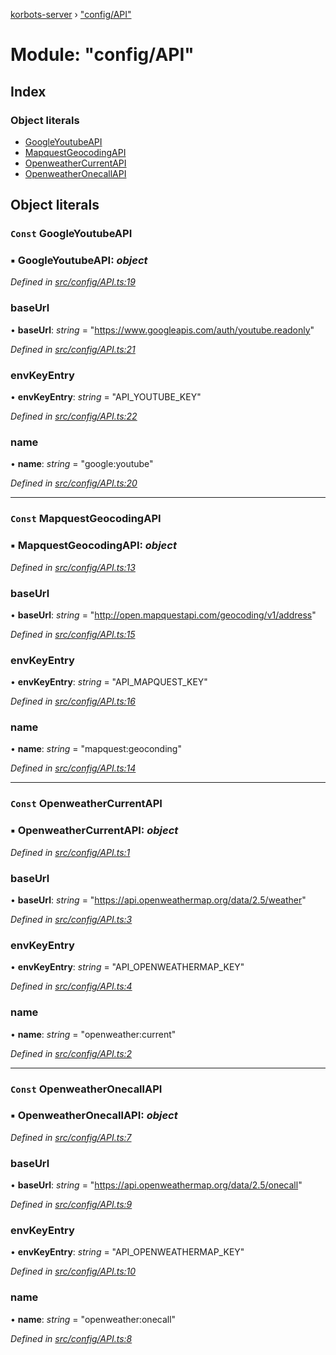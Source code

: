 [korbots-server](../README.md) › ["config/API"](_config_api_.md)

# Module: "config/API"

## Index

### Object literals

* [GoogleYoutubeAPI](_config_api_.md#const-googleyoutubeapi)
* [MapquestGeocodingAPI](_config_api_.md#const-mapquestgeocodingapi)
* [OpenweatherCurrentAPI](_config_api_.md#const-openweathercurrentapi)
* [OpenweatherOnecallAPI](_config_api_.md#const-openweatheronecallapi)

## Object literals

### `Const` GoogleYoutubeAPI

### ▪ **GoogleYoutubeAPI**: *object*

*Defined in [src/config/API.ts:19](https://github.com/Xisabla/Korbots/blob/6040ffa/server/src/config/API.ts#L19)*

###  baseUrl

• **baseUrl**: *string* = "https://www.googleapis.com/auth/youtube.readonly"

*Defined in [src/config/API.ts:21](https://github.com/Xisabla/Korbots/blob/6040ffa/server/src/config/API.ts#L21)*

###  envKeyEntry

• **envKeyEntry**: *string* = "API_YOUTUBE_KEY"

*Defined in [src/config/API.ts:22](https://github.com/Xisabla/Korbots/blob/6040ffa/server/src/config/API.ts#L22)*

###  name

• **name**: *string* = "google:youtube"

*Defined in [src/config/API.ts:20](https://github.com/Xisabla/Korbots/blob/6040ffa/server/src/config/API.ts#L20)*

___

### `Const` MapquestGeocodingAPI

### ▪ **MapquestGeocodingAPI**: *object*

*Defined in [src/config/API.ts:13](https://github.com/Xisabla/Korbots/blob/6040ffa/server/src/config/API.ts#L13)*

###  baseUrl

• **baseUrl**: *string* = "http://open.mapquestapi.com/geocoding/v1/address"

*Defined in [src/config/API.ts:15](https://github.com/Xisabla/Korbots/blob/6040ffa/server/src/config/API.ts#L15)*

###  envKeyEntry

• **envKeyEntry**: *string* = "API_MAPQUEST_KEY"

*Defined in [src/config/API.ts:16](https://github.com/Xisabla/Korbots/blob/6040ffa/server/src/config/API.ts#L16)*

###  name

• **name**: *string* = "mapquest:geoconding"

*Defined in [src/config/API.ts:14](https://github.com/Xisabla/Korbots/blob/6040ffa/server/src/config/API.ts#L14)*

___

### `Const` OpenweatherCurrentAPI

### ▪ **OpenweatherCurrentAPI**: *object*

*Defined in [src/config/API.ts:1](https://github.com/Xisabla/Korbots/blob/6040ffa/server/src/config/API.ts#L1)*

###  baseUrl

• **baseUrl**: *string* = "https://api.openweathermap.org/data/2.5/weather"

*Defined in [src/config/API.ts:3](https://github.com/Xisabla/Korbots/blob/6040ffa/server/src/config/API.ts#L3)*

###  envKeyEntry

• **envKeyEntry**: *string* = "API_OPENWEATHERMAP_KEY"

*Defined in [src/config/API.ts:4](https://github.com/Xisabla/Korbots/blob/6040ffa/server/src/config/API.ts#L4)*

###  name

• **name**: *string* = "openweather:current"

*Defined in [src/config/API.ts:2](https://github.com/Xisabla/Korbots/blob/6040ffa/server/src/config/API.ts#L2)*

___

### `Const` OpenweatherOnecallAPI

### ▪ **OpenweatherOnecallAPI**: *object*

*Defined in [src/config/API.ts:7](https://github.com/Xisabla/Korbots/blob/6040ffa/server/src/config/API.ts#L7)*

###  baseUrl

• **baseUrl**: *string* = "https://api.openweathermap.org/data/2.5/onecall"

*Defined in [src/config/API.ts:9](https://github.com/Xisabla/Korbots/blob/6040ffa/server/src/config/API.ts#L9)*

###  envKeyEntry

• **envKeyEntry**: *string* = "API_OPENWEATHERMAP_KEY"

*Defined in [src/config/API.ts:10](https://github.com/Xisabla/Korbots/blob/6040ffa/server/src/config/API.ts#L10)*

###  name

• **name**: *string* = "openweather:onecall"

*Defined in [src/config/API.ts:8](https://github.com/Xisabla/Korbots/blob/6040ffa/server/src/config/API.ts#L8)*
